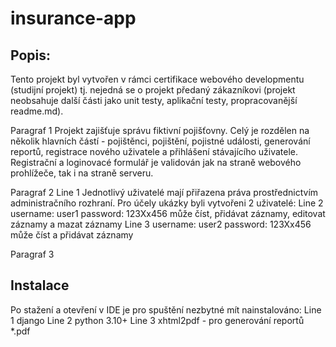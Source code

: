 # insurance-app

## Popis:
Tento projekt byl vytvořen v rámci certifikace webového developmentu (studijní projekt) tj. nejedná se o projekt předaný zákazníkovi (projekt neobsahuje další části jako unit testy, aplikační testy, propracovanější readme.md).

Paragraf 1
Projekt zajišťuje správu fiktivní pojišťovny. Celý je rozdělen na několik hlavních částí - pojištěnci, pojištění, pojistné události, generování reportů, registrace nového uživatele a přihlášení stávajícího uživatele.
Registrační a loginovacé formulář je validován jak na straně webového prohlížeče, tak i na straně serveru.

Paragraf 2
Line 1 Jednotlivý uživatelé mají přiřazena práva prostřednictvím administračního rozhraní. Pro účely ukázky byli vytvořeni 2 uživatelé:
Line 2 username: user1     password: 123Xx456      může číst, přidávat záznamy, editovat záznamy a mazat záznamy
Line 3 username: user2     password: 123Xx456      může číst a přidávat záznamy

Paragraf 3
## Instalace
Po stažení a otevření v IDE je pro spuštění nezbytné mít nainstalováno:
Line 1 django 
Line 2 python 3.10+
Line 3 xhtml2pdf        - pro generování reportů *.pdf
